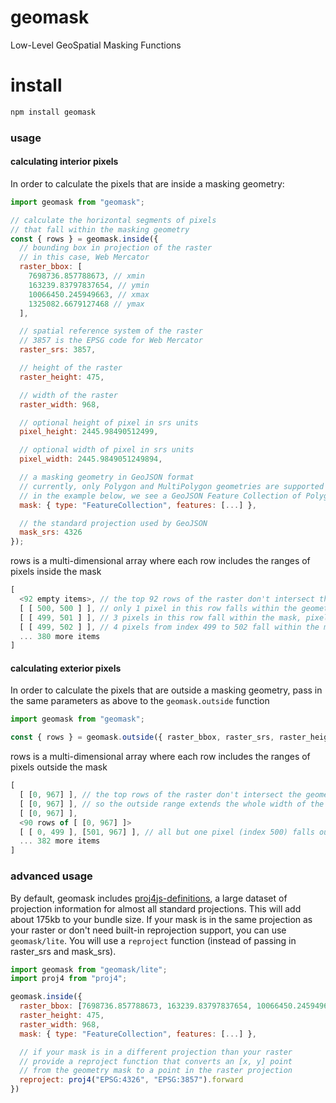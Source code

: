 # geomask
Low-Level GeoSpatial Masking Functions

# install
```bash
npm install geomask
```

### usage
#### calculating interior pixels
In order to calculate the pixels that are inside a masking geometry:
```js
import geomask from "geomask";

// calculate the horizontal segments of pixels
// that fall within the masking geometry
const { rows } = geomask.inside({
  // bounding box in projection of the raster
  // in this case, Web Mercator
  raster_bbox: [
    7698736.857788673, // xmin
    163239.83797837654, // ymin
    10066450.245949663, // xmax
    1325082.6679127468 // ymax
  ],

  // spatial reference system of the raster
  // 3857 is the EPSG code for Web Mercator
  raster_srs: 3857,

  // height of the raster
  raster_height: 475,

  // width of the raster
  raster_width: 968,

  // optional height of pixel in srs units
  pixel_height: 2445.98490512499,

  // optional width of pixel in srs units
  pixel_width: 2445.9849051249894,

  // a masking geometry in GeoJSON format
  // currently, only Polygon and MultiPolygon geometries are supported
  // in the example below, we see a GeoJSON Feature Collection of Polygon Features
  mask: { type: "FeatureCollection", features: [...] },

  // the standard projection used by GeoJSON
  mask_srs: 4326
});
```
rows is a multi-dimensional array where each row includes the ranges of pixels inside the mask
```js
[
  <92 empty items>, // the top 92 rows of the raster don't intersect the geometry mask
  [ [ 500, 500 ] ], // only 1 pixel in this row falls within the geometry mask
  [ [ 499, 501 ] ], // 3 pixels in this row fall within the mask, pixels with index 499, 500 and 501
  [ [ 499, 502 ] ], // 4 pixels from index 499 to 502 fall within the mask
  ... 380 more items
]
```
#### calculating exterior pixels
In order to calculate the pixels that are outside a masking geometry,
pass in the same parameters as above to the `geomask.outside` function
```js
import geomask from "geomask";

const { rows } = geomask.outside({ raster_bbox, raster_srs, raster_height, raster_width, mask, mask_srs: 4326 })
```
rows is a multi-dimensional array where each row includes the ranges of pixels outside the mask
```js
[
  [ [0, 967] ], // the top rows of the raster don't intersect the geometry mask
  [ [0, 967] ], // so the outside range extends the whole width of the raster
  [ [0, 967] ],
  <90 rows of [ [0, 967] ]>
  [ [ 0, 499 ], [501, 967] ], // all but one pixel (index 500) falls outside the mask
  ... 382 more items
]
```

### advanced usage
By default, geomask includes [proj4js-definitions](https://www.npmjs.com/package/proj4js-definitions), a large dataset of 
projection information for almost all standard projections.  This will add about 175kb to your bundle size.  If your mask 
is in the same projection as your raster or don't need built-in reprojection support, you can use `geomask/lite`.  You will use
a `reproject` function (instead of passing in raster_srs and mask_srs).
```js
import geomask from "geomask/lite";
import proj4 from "proj4";

geomask.inside({
  raster_bbox: [7698736.857788673, 163239.83797837654, 10066450.245949663, 1325082.6679127468 ],
  raster_height: 475,
  raster_width: 968,
  mask: { type: "FeatureCollection", features: [...] },

  // if your mask is in a different projection than your raster
  // provide a reproject function that converts an [x, y] point
  // from the geometry mask to a point in the raster projection
  reproject: proj4("EPSG:4326", "EPSG:3857").forward
})
```
